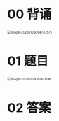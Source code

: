 # 00 背诵

<img src="https://cvp.oss-cn-shanghai.aliyuncs.com/202501050947621.png" alt="image-20250105094747575" style="zoom:50%;" />



# 01 题目

<img src="https://cvp.oss-cn-shanghai.aliyuncs.com/202501050919663.png" alt="image-20250105091921616" style="zoom:50%;" />



# 02 答案


